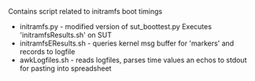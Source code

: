 Contains script related to initramfs boot timings
* initramfs.py - modified version of sut_boottest.py   Executes 'initramfsResults.sh' on SUT
* initramfsEResults.sh - queries kernel msg buffer for 'markers' and records to logfile
* awkLogfiles.sh - reads logfiles, parses time values an echos to stdout for pasting into spreadsheet

